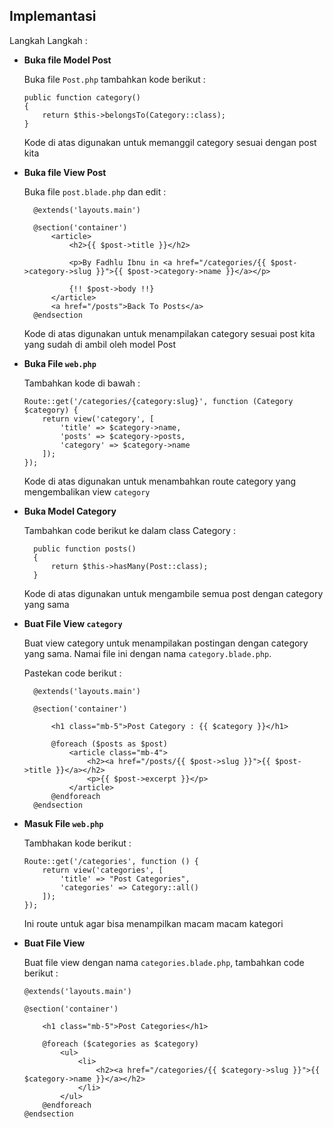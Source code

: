 ## Implemantasi

Langkah Langkah :

- **Buka file Model Post**

  Buka file `Post.php` tambahkan kode berikut :

  ```
  public function category()
  {
      return $this->belongsTo(Category::class);
  }
  ```

  Kode di atas digunakan untuk memanggil category sesuai dengan post kita

- **Buka file View Post**

  Buka file `post.blade.php` dan edit :

  ```
    @extends('layouts.main')

    @section('container')
        <article>
            <h2>{{ $post->title }}</h2>

            <p>By Fadhlu Ibnu in <a href="/categories/{{ $post->category->slug }}">{{ $post->category->name }}</a></p>

            {!! $post->body !!}
        </article>
        <a href="/posts">Back To Posts</a>
    @endsection
  ```

  Kode di atas digunakan untuk menampilakan category sesuai post kita yang sudah di ambil oleh model Post

- **Buka File `web.php`**

  Tambahkan kode di bawah :

  ```
  Route::get('/categories/{category:slug}', function (Category $category) {
      return view('category', [
          'title' => $category->name,
          'posts' => $category->posts,
          'category' => $category->name
      ]);
  });
  ```

  Kode di atas digunakan untuk menambahkan route category yang mengembalikan view `category`

- **Buka Model Category**

  Tambahkan code berikut ke dalam class Category :

  ```
    public function posts()
    {
        return $this->hasMany(Post::class);
    }
  ```

  Kode di atas digunakan untuk mengambile semua post dengan category yang sama

- **Buat File View `category`**

  Buat view category untuk menampilakan postingan dengan category yang sama. Namai file ini dengan nama `category.blade.php`.

  Pastekan code berikut :

  ```
    @extends('layouts.main')

    @section('container')

        <h1 class="mb-5">Post Category : {{ $category }}</h1>

        @foreach ($posts as $post)
            <article class="mb-4">
                <h2><a href="/posts/{{ $post->slug }}">{{ $post->title }}</a></h2>
                <p>{{ $post->excerpt }}</p>
            </article>
        @endforeach
    @endsection
  ```

- **Masuk File `web.php`**

  Tambhakan kode berikut :

  ```
  Route::get('/categories', function () {
      return view('categories', [
          'title' => "Post Categories",
          'categories' => Category::all()
      ]);
  });
  ```

  Ini route untuk agar bisa menampilkan macam macam kategori

- **Buat File View**

  Buat file view dengan nama `categories.blade.php`, tambahkan code berikut :

  ```
  @extends('layouts.main')

  @section('container')

      <h1 class="mb-5">Post Categories</h1>

      @foreach ($categories as $category)
          <ul>
              <li>
                  <h2><a href="/categories/{{ $category->slug }}">{{ $category->name }}</a></h2>
              </li>
          </ul>
      @endforeach
  @endsection

  ```

